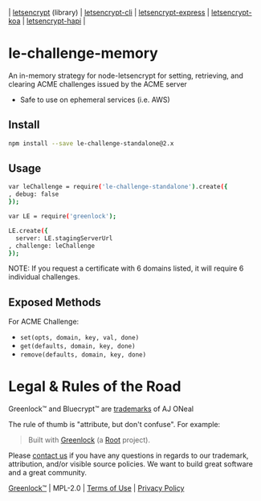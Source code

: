 | [letsencrypt](https://git.rootprojects.org/root/greenlock.js) (library)
| [letsencrypt-cli](https://git.rootprojects.org/root/greenlock-cli.js)
| [letsencrypt-express](https://git.rootprojects.org/root/greenlock-express.js)
| [letsencrypt-koa](https://git.rootprojects.org/root/greenlock-koa.js)
| [letsencrypt-hapi](https://git.rootprojects.org/root/greenlock-hapi.js)
|

# le-challenge-memory

An in-memory strategy for node-letsencrypt for setting, retrieving,
and clearing ACME challenges issued by the ACME server

* Safe to use on ephemeral services (i.e. AWS)

## Install

```bash
npm install --save le-challenge-standalone@2.x
```

## Usage

```bash
var leChallenge = require('le-challenge-standalone').create({
, debug: false
});

var LE = require('greenlock');

LE.create({
  server: LE.stagingServerUrl
, challenge: leChallenge
});
```

NOTE: If you request a certificate with 6 domains listed,
it will require 6 individual challenges.

## Exposed Methods

For ACME Challenge:

* `set(opts, domain, key, val, done)`
* `get(defaults, domain, key, done)`
* `remove(defaults, domain, key, done)`

# Legal &amp; Rules of the Road

Greenlock&trade; and Bluecrypt&trade; are [trademarks](https://rootprojects.org/legal/#trademark) of AJ ONeal

The rule of thumb is "attribute, but don't confuse". For example:

> Built with [Greenlock](https://git.rootprojects.org/root/greenlock.js) (a [Root](https://rootprojects.org) project).

Please [contact us](mailto:aj@therootcompany.com) if you have any questions in regards to our trademark,
attribution, and/or visible source policies. We want to build great software and a great community.

[Greenlock&trade;](https://git.rootprojects.org/root/greenlock.js) |
MPL-2.0 |
[Terms of Use](https://therootcompany.com/legal/#terms) |
[Privacy Policy](https://therootcompany.com/legal/#privacy)
